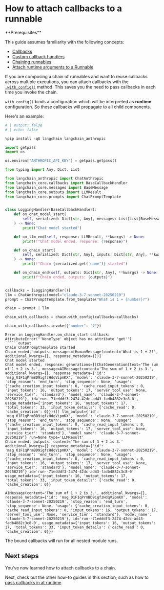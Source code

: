 # How to attach callbacks to a runnable

<Info>
**Prerequisites**


This guide assumes familiarity with the following concepts:

- [Callbacks](/oss/concepts/callbacks)
- [Custom callback handlers](/oss/how-to/custom_callbacks)
- [Chaining runnables](/oss/how-to/sequence)
- [Attach runtime arguments to a Runnable](/oss/how-to/binding)

</Info>

If you are composing a chain of runnables and want to reuse callbacks across multiple executions, you can attach callbacks with the [`.with_config()`](https://python.langchain.com/api_reference/core/runnables/langchain_core.runnables.base.Runnable.html#langchain_core.runnables.base.Runnable.with_config) method. This saves you the need to pass callbacks in each time you invoke the chain.

<Warning>

`with_config()` binds a configuration which will be interpreted as **runtime** configuration. So these callbacks will propagate to all child components.
</Warning>

Here's an example:


```python
# | output: false
# | echo: false

%pip install -qU langchain langchain_anthropic

import getpass
import os

os.environ["ANTHROPIC_API_KEY"] = getpass.getpass()
```


```python
from typing import Any, Dict, List

from langchain_anthropic import ChatAnthropic
from langchain_core.callbacks import BaseCallbackHandler
from langchain_core.messages import BaseMessage
from langchain_core.outputs import LLMResult
from langchain_core.prompts import ChatPromptTemplate


class LoggingHandler(BaseCallbackHandler):
    def on_chat_model_start(
        self, serialized: Dict[str, Any], messages: List[List[BaseMessage]], **kwargs
    ) -> None:
        print("Chat model started")

    def on_llm_end(self, response: LLMResult, **kwargs) -> None:
        print(f"Chat model ended, response: {response}")

    def on_chain_start(
        self, serialized: Dict[str, Any], inputs: Dict[str, Any], **kwargs
    ) -> None:
        print(f"Chain {serialized.get('name')} started")

    def on_chain_end(self, outputs: Dict[str, Any], **kwargs) -> None:
        print(f"Chain ended, outputs: {outputs}")


callbacks = [LoggingHandler()]
llm = ChatAnthropic(model="claude-3-7-sonnet-20250219")
prompt = ChatPromptTemplate.from_template("What is 1 + {number}?")

chain = prompt | llm

chain_with_callbacks = chain.with_config(callbacks=callbacks)

chain_with_callbacks.invoke({"number": "2"})
```
```output
Error in LoggingHandler.on_chain_start callback: AttributeError("'NoneType' object has no attribute 'get'")
``````output
Chain ChatPromptTemplate started
Chain ended, outputs: messages=[HumanMessage(content='What is 1 + 2?', additional_kwargs={}, response_metadata={})]
Chat model started
Chat model ended, response: generations=[[ChatGeneration(text='The sum of 1 + 2 is 3.', message=AIMessage(content='The sum of 1 + 2 is 3.', additional_kwargs={}, response_metadata={'id': 'msg_01F1qPrmBD9igfzHdqVipmKX', 'model': 'claude-3-7-sonnet-20250219', 'stop_reason': 'end_turn', 'stop_sequence': None, 'usage': {'cache_creation_input_tokens': 0, 'cache_read_input_tokens': 0, 'input_tokens': 16, 'output_tokens': 17, 'server_tool_use': None, 'service_tier': 'standard'}, 'model_name': 'claude-3-7-sonnet-20250219'}, id='run--71edddf3-2474-42dc-ad43-fadb4882c3c8-0', usage_metadata={'input_tokens': 16, 'output_tokens': 17, 'total_tokens': 33, 'input_token_details': {'cache_read': 0, 'cache_creation': 0}}))]] llm_output={'id': 'msg_01F1qPrmBD9igfzHdqVipmKX', 'model': 'claude-3-7-sonnet-20250219', 'stop_reason': 'end_turn', 'stop_sequence': None, 'usage': {'cache_creation_input_tokens': 0, 'cache_read_input_tokens': 0, 'input_tokens': 16, 'output_tokens': 17, 'server_tool_use': None, 'service_tier': 'standard'}, 'model_name': 'claude-3-7-sonnet-20250219'} run=None type='LLMResult'
Chain ended, outputs: content='The sum of 1 + 2 is 3.' additional_kwargs={} response_metadata={'id': 'msg_01F1qPrmBD9igfzHdqVipmKX', 'model': 'claude-3-7-sonnet-20250219', 'stop_reason': 'end_turn', 'stop_sequence': None, 'usage': {'cache_creation_input_tokens': 0, 'cache_read_input_tokens': 0, 'input_tokens': 16, 'output_tokens': 17, 'server_tool_use': None, 'service_tier': 'standard'}, 'model_name': 'claude-3-7-sonnet-20250219'} id='run--71edddf3-2474-42dc-ad43-fadb4882c3c8-0' usage_metadata={'input_tokens': 16, 'output_tokens': 17, 'total_tokens': 33, 'input_token_details': {'cache_read': 0, 'cache_creation': 0}}
```


```output
AIMessage(content='The sum of 1 + 2 is 3.', additional_kwargs={}, response_metadata={'id': 'msg_01F1qPrmBD9igfzHdqVipmKX', 'model': 'claude-3-7-sonnet-20250219', 'stop_reason': 'end_turn', 'stop_sequence': None, 'usage': {'cache_creation_input_tokens': 0, 'cache_read_input_tokens': 0, 'input_tokens': 16, 'output_tokens': 17, 'server_tool_use': None, 'service_tier': 'standard'}, 'model_name': 'claude-3-7-sonnet-20250219'}, id='run--71edddf3-2474-42dc-ad43-fadb4882c3c8-0', usage_metadata={'input_tokens': 16, 'output_tokens': 17, 'total_tokens': 33, 'input_token_details': {'cache_read': 0, 'cache_creation': 0}})
```


The bound callbacks will run for all nested module runs.

## Next steps

You've now learned how to attach callbacks to a chain.

Next, check out the other how-to guides in this section, such as how to [pass callbacks in at runtime](/oss/how-to/callbacks_runtime).
